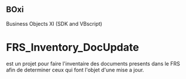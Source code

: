 ## BOxi
Business Objects XI (SDK and VBscript)

# FRS_Inventory_DocUpdate
est un projet pour faire l'inventaire des documents presents dans le FRS
afin de determiner ceux qui font l'objet d'une mise a jour.